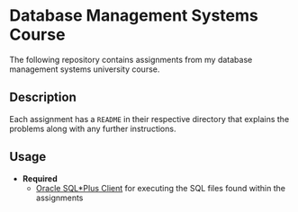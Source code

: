 # Database Management Systems Course

The following repository contains assignments from my database management systems university course.

## Description 

Each assignment has a `README` in their respective directory that explains the problems along with any further instructions. 

## Usage

- **Required**
    - [Oracle SQL*Plus Client](https://www.oracle.com/database/technologies/instant-client/downloads.html) for executing the SQL files found within the assignments